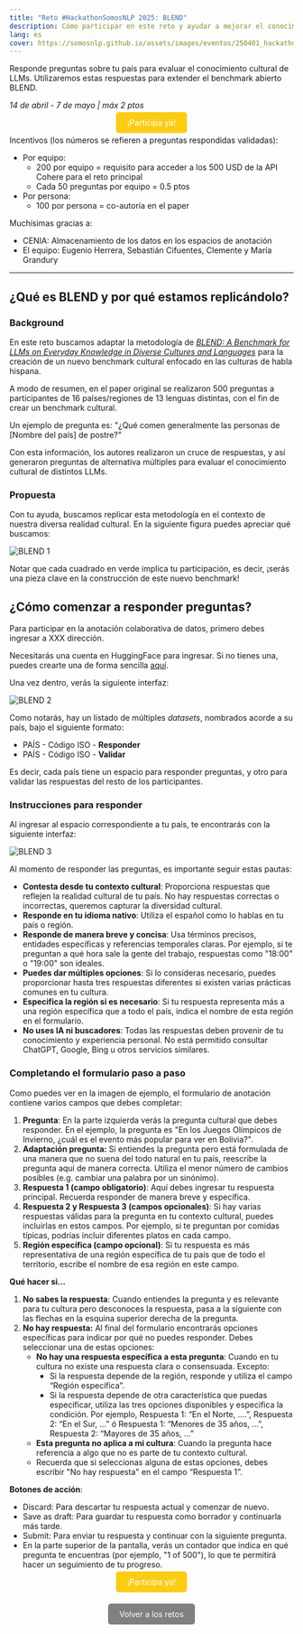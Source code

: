```yaml
---
title: "Reto #HackathonSomosNLP 2025: BLEND"
description: Cómo participar en este reto y ayudar a mejorar el conocimiento cultural de los modelos de lenguaje
lang: es
cover: https://somosnlp.github.io/assets/images/eventos/250401_hackathon_sinfecha.jpg
---
```


Responde preguntas sobre tu país para evaluar el conocimiento cultural de LLMs. Utilizaremos estas respuestas para extender el benchmark abierto BLEND.

*14 de abril - 7 de mayo | máx 2 ptos*

<center><a href="https://somosnlp-blend-es.hf.space/" target="_blank" style="background-color:#FACC15; color:white; padding:10px 20px; text-decoration:none; border-radius:5px;">¡Participa ya!</a></center>

Incentivos (los números se refieren a preguntas respondidas validadas):
- Por equipo:
    - 200 por equipo = requisito para acceder a los 500 USD de la API Cohere para el reto principal
    - Cada 50 preguntas por equipo = 0.5 ptos
- Por persona:
    - 100 por persona = co-autoría en el paper

Muchísimas gracias a:
- CENIA: Almacenamiento de los datos en los espacios de anotación
- El equipo: Eugenio Herrera, Sebastián Cifuentes, Clemente y María Grandury

---

## **¿Qué es BLEND y por qué estamos replicándolo?**

### **Background**

En este reto buscamos adaptar la metodología de [*BLEND: A Benchmark for LLMs on Everyday Knowledge in Diverse Cultures and Languages*](https://arxiv.org/abs/2406.09948) para la creación de un nuevo benchmark cultural enfocado en las culturas de habla hispana.

A modo de resumen, en el paper original se realizaron 500 preguntas a participantes de 16 países/regiones de 13 lenguas distintas, con el fin de crear un benchmark cultural.

Un ejemplo de pregunta es: "¿Qué comen generalmente las personas de [Nombre del país] de postre?"

Con esta información, los autores realizaron un cruce de respuestas, y así generaron preguntas de alternativa múltiples para evaluar el conocimiento cultural de distintos LLMs.

### **Propuesta**

Con tu ayuda, buscamos replicar esta metodología en el contexto de nuestra diversa realidad cultural. En la siguiente figura puedes apreciar qué buscamos:

![BLEND 1](https://somosnlp.github.io/assets/images/blog/retos_2025_blend_1.png)


Notar que cada cuadrado en verde implica tu participación, es decir, ¡serás una pieza clave en la construcción de este nuevo benchmark!

## **¿Cómo comenzar a responder preguntas?**

Para participar en la anotación colaborativa de datos, primero debes ingresar a XXX dirección.

Necesitarás una cuenta en HuggingFace para ingresar. Si no tienes una, puedes crearte una de forma sencilla [aquí](https://huggingface.co/join).

Una vez dentro, verás la siguiente interfaz:

![BLEND 2](https://somosnlp.github.io/assets/images/blog/retos_2025_blend_2.png)

Como notarás, hay un listado de múltiples *datasets*, nombrados acorde a su país, bajo el siguiente formato:

- PAÍS - Código ISO - **Responder**
- PAÍS - Código ISO - **Validar**

Es decir, cada país tiene un espacio para responder preguntas, y otro para validar las respuestas del resto de los participantes.

### **Instrucciones para responder**

Al ingresar al espacio correspondiente a tu país, te encontrarás con la siguiente interfaz:

![BLEND 3](https://somosnlp.github.io/assets/images/blog/retos_2025_blend_3.png)

Al momento de responder las preguntas, es importante seguir estas pautas:

- **Contesta desde tu contexto cultural**: Proporciona respuestas que reflejen la realidad cultural de tu país. No hay respuestas correctas o incorrectas, queremos capturar la diversidad cultural.
- **Responde en tu idioma nativo**: Utiliza el español como lo hablas en tu país o región.
- **Responde de manera breve y concisa**: Usa términos precisos, entidades específicas y referencias temporales claras. Por ejemplo, si te preguntan a qué hora sale la gente del trabajo, respuestas como "18:00" o "19:00" son ideales.
- **Puedes dar múltiples opciones**: Si lo consideras necesario, puedes proporcionar hasta tres respuestas diferentes si existen varias prácticas comunes en tu cultura.
- **Especifica la región si es necesario**: Si tu respuesta representa más a una región específica que a todo el país, indica el nombre de esta región en el formulario.
- **No uses IA ni buscadores**: Todas las respuestas deben provenir de tu conocimiento y experiencia personal. No está permitido consultar ChatGPT, Google, Bing u otros servicios similares.

### **Completando el formulario paso a paso**

Como puedes ver en la imagen de ejemplo, el formulario de anotación contiene varios campos que debes completar:

1. **Pregunta**: En la parte izquierda verás la pregunta cultural que debes responder. En el ejemplo, la pregunta es "En los Juegos Olímpicos de Invierno, ¿cuál es el evento más popular para ver en Bolivia?".
2. **Adaptación pregunta:** Si entiendes la pregunta pero está formulada de una manera que no suena del todo natural en tu país, reescribe la pregunta aquí de manera correcta. Utiliza el menor número de cambios posibles (e.g. cambiar una palabra por un sinónimo).
3. **Respuesta 1 (campo obligatorio)**: Aquí debes ingresar tu respuesta principal. Recuerda responder de manera breve y específica. 
4. **Respuesta 2 y Respuesta 3 (campos opcionales)**: Si hay varias respuestas válidas para la pregunta en tu contexto cultural, puedes incluirlas en estos campos. Por ejemplo, si te preguntan por comidas típicas, podrías incluir diferentes platos en cada campo.
5. **Región específica (campo opcional)**: Si tu respuesta es más representativa de una región específica de tu país que de todo el territorio, escribe el nombre de esa región en este campo.

**Qué hacer si...**

1. **No sabes la respuesta**: Cuando entiendes la pregunta y es relevante para tu cultura pero desconoces la respuesta, pasa a la siguiente con las flechas en la esquina superior derecha de la pregunta.
2. **No hay respuesta:** Al final del formulario encontrarás opciones específicas para indicar por qué no puedes responder. Debes seleccionar una de estas opciones:
    - **No hay una respuesta específica a esta pregunta**: Cuando en tu cultura no existe una respuesta clara o consensuada. Excepto:
        - Si la respuesta depende de la región, responde y utiliza el campo “Región específica”.
        - Si la respuesta depende de otra característica que puedas especificar, utiliza las tres opciones disponibles y especifica la condición. Por ejemplo, Respuesta 1: “En el Norte, ….”, Respuesta 2: “En el Sur, …” ó Respuesta 1: “Menores de 35 años, …”, Respuesta 2: “Mayores de 35 años, …”
    - **Esta pregunta no aplica a mi cultura**: Cuando la pregunta hace referencia a algo que no es parte de tu contexto cultural.
    - Recuerda que si seleccionas alguna de estas opciones, debes escribir "No hay respuesta" en el campo “Respuesta 1”.

**Botones de acción**:
- Discard: Para descartar tu respuesta actual y comenzar de nuevo.
- Save as draft: Para guardar tu respuesta como borrador y continuarla más tarde.
- Submit: Para enviar tu respuesta y continuar con la siguiente pregunta.
- En la parte superior de la pantalla, verás un contador que indica en qué pregunta te encuentras (por ejemplo, "1 of 500"), lo que te permitirá hacer un seguimiento de tu progreso.

<center><a href="https://somosnlp-blend-es.hf.space/" target="_blank" style="background-color:#FACC15; color:white; padding:10px 20px; text-decoration:none; border-radius:5px;">¡Participa ya!</a></center>

<center style="margin-top:40px;"><a href="https://somosnlp.org/hackathon/retos" target="_blank" style="background-color:gray; color:white; padding:10px 20px; text-decoration:none; border-radius:5px;">Volver a los retos</a></center>
